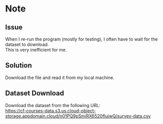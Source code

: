 <h1><strong>Note</strong></h1>

<h2><strong>Issue</strong></h2>
<p>
When I re-run the program (mostly for testing), I often have to wait for the dataset to download.<br>
This is very inefficient for me.
</p>

<h2><strong>Solution</strong></h2>
<p>
Download the file and read it from my local machine.<br>
</p>

<h2><strong>Dataset Download</strong></h2>
<p>
Download the dataset from the following URL:<br>
<a href="https://cf-courses-data.s3.us.cloud-object-storage.appdomain.cloud/n01PQ9pSmiRX6520flujwQ/survey-data.csv">https://cf-courses-data.s3.us.cloud-object-storage.appdomain.cloud/n01PQ9pSmiRX6520flujwQ/survey-data.csv</a>
</p>
